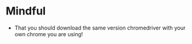 # Mindful 
- That you should download the same version chromedriver with your own chrome you are using!
